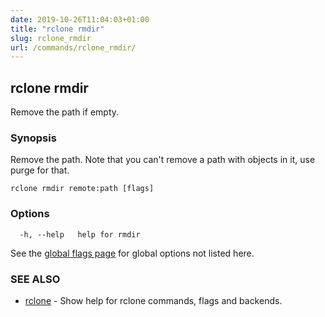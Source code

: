 ```yaml
---
date: 2019-10-26T11:04:03+01:00
title: "rclone rmdir"
slug: rclone_rmdir
url: /commands/rclone_rmdir/
---
```

## rclone rmdir

Remove the path if empty.

### Synopsis


Remove the path.  Note that you can't remove a path with
objects in it, use purge for that.

```
rclone rmdir remote:path [flags]
```

### Options

```
  -h, --help   help for rmdir
```

See the [global flags page](/flags/) for global options not listed here.

### SEE ALSO

* [rclone](/commands/rclone/)	 - Show help for rclone commands, flags and backends.

